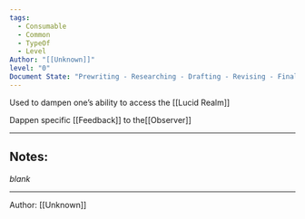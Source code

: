 ```yaml
---
tags:
  - Consumable
  - Common
  - TypeOf
  - Level
Author: "[[Unknown]]"
level: "0"
Document State: "Prewriting - Researching - Drafting - Revising - Finalizing - Completed"
--- 
```

Used to dampen one’s ability to access the [[Lucid Realm]]

Dappen specific [[Feedback]] to the[[Observer]]
- - -
## Notes:
_blank_
- - - 
Author: [[Unknown]]
